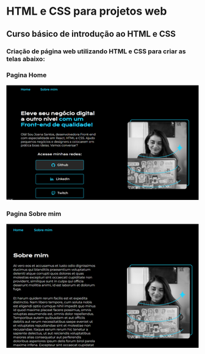 # HTML e CSS para projetos web
## Curso básico de introdução ao HTML e CSS
### Criação de página web utilizando HTML e CSS para criar as telas abaixo:

### Pagina Home
![Imagem Apresentação](./assets/apresentacao_image_part2_home.png)

### Pagina Sobre mim
![Imagem Apresentação](./assets/apresentacao_image_part2_sobre-mim.png)